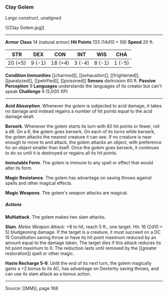 ### Clay Golem
_Large construct, unaligned_

![[Clay Golem.jpg]]




---

**Armor Class** 14 (natural armor)
**Hit Points** 133 (14d10 + 56)
**Speed** 20 ft.

| STR     | DEX     | CON     | INT     | WIS     | CHA     |
|---------|---------|---------|---------|---------|---------|
| 20 (+5) | 9 (-1) | 18 (+4) | 3 (-4) | 8 (-1) | 1 (-5) |

**Condition Immunities** [[charmed]], [[exhaustion]], [[frightened]], [[paralyzed]], [[petrified]], [[poisoned]]
**Senses** darkvision 60 ft.
**Passive Perception** 9
**Languages** understands the languages of its creator but can't speak
**Challenge** 9 (5,000 XP)

---

**Acid Absorption**. Whenever the golem is subjected to acid damage, it takes no damage and instead regains a number of hit points equal to the acid damage dealt.

**Berserk**. Whenever the golem starts its turn with 60 hit points or fewer, roll a d6. On a 6, the golem goes berserk. On each of its turns while berserk, the golem attacks the nearest creature it can see. If no creature is near enough to move to and attack, the golem attacks an object, with preference for an object smaller than itself. Once the golem goes berserk, it continues to do so until it is destroyed or regains all its hit points.

**Immutable Form**. The golem is immune to any spell or effect that would alter its form.

**Magic Resistance**. The golem has advantage on saving throws against spells and other magical effects.

**Magic Weapons**. The golem's weapon attacks are magical.

##### Actions
**Multiattack**. The golem makes two slam attacks.

**Slam**. _Melee Weapon Attack:_ +8 to hit, reach 5 ft., one target. Hit: 16 (2d10 + 5) bludgeoning damage. If the target is a creature, it must succeed on a DC 15 Constitution saving throw or have its hit point maximum reduced by an amount equal to the damage taken. The target dies if this attack reduces its hit point maximum to 0. The reduction lasts until removed by the  [[greater restoration]] spell or other magic.

**Haste Recharge 5-6**. Until the end of its next turn, the golem magically gains a +2 bonus to its AC, has advantage on Dexterity saving throws, and can use its slam attack as a bonus action.


---

Source: [[MM]], page 168